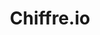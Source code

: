 ---
git: https://github.com/chiffre-io
logohandle: chiffreio
sort: chiffreio
title: Chiffre.io
twitter: https://x.com/chiffre_io
website: https://chiffre.io/
---